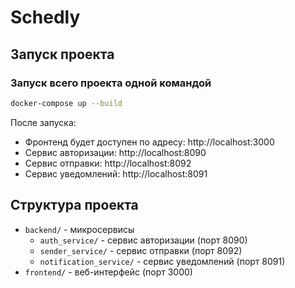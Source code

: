 # Schedly

## Запуск проекта

### Запуск всего проекта одной командой
```bash
docker-compose up --build
```

После запуска:
- Фронтенд будет доступен по адресу: http://localhost:3000
- Сервис авторизации: http://localhost:8090
- Сервис отправки: http://localhost:8092
- Сервис уведомлений: http://localhost:8091

## Структура проекта
- `backend/` - микросервисы
  - `auth_service/` - сервис авторизации (порт 8090)
  - `sender_service/` - сервис отправки (порт 8092)
  - `notification_service/` - сервис уведомлений (порт 8091)
- `frontend/` - веб-интерфейс (порт 3000)